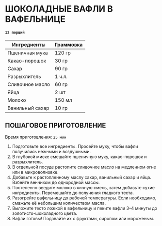 # ШОКОЛАДНЫЕ ВАФЛИ В ВАФЕЛЬНИЦЕ

#### `12 порций`

| Ингредиенты        | Граммовка  |
|--------------------|------------|
| Пшеничная мука     | 120 гр     |
| Какао-порошок      | 30 гр      |
| Сахар              | 90 гр      |
| Разрыхлитель       | 1 ч.л.    |
| Сливочное масло    | 60 гр      |
| Яйца               | 2 шт       |
| Молоко             | 150 мл     |
| Ванильный сахар    | 10 гр      |

## ПОШАГОВОЕ ПРИГОТОВЛЕНИЕ
Время приготовления: `25 мин`

1. Подготовьте все ингредиенты. Просейте муку, чтобы вафли получились нежными и воздушными.
2. В глубокой миске смешайте пшеничную муку, какао-порошок и разрыхлитель.
3. В отдельной посуде растопите сливочное масло на медленном огне или в микроволновке.
4. Добавьте к растопленному маслу сахар, ванильный сахар и яйца. Взбейте венчиком до однородной массы.
5. Постепенно введите молоко в яичную смесь, затем добавьте сухие ингредиенты. Перемешайте до получения гладкого теста.
6. Разогрейте вафельницу до рабочей температуры. Если необходимо, смажьте её небольшим количеством масла.
7. Выложите тесто ложкой в вафельницу и пеките вафли 3–4 минуты до золотисто-шоколадного цвета.
8. Вафли готовы! Подавайте их с фруктами, сиропом или мороженым.